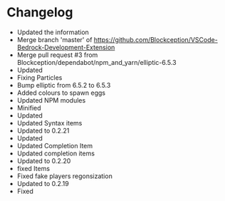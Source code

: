 # Changelog 
- Updated the information
- Merge branch 'master' of https://github.com/Blockception/VSCode-Bedrock-Development-Extension
- Merge pull request #3 from Blockception/dependabot/npm_and_yarn/elliptic-6.5.3
- Updated
- Fixing Particles
- Bump elliptic from 6.5.2 to 6.5.3
- Added colours to spawn eggs
- Updated NPM modules
- Minified
- Updated
- Updated Syntax items
- Updated to 0.2.21
- Updated
- Updated Completion Item
- Updated completion items
- Updated to 0.2.20
- fixed Items
- Fixed fake players regonsization
- Updated to 0.2.19
- Fixed